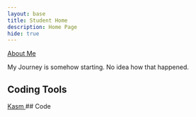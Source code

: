 ```yaml
---
layout: base
title: Student Home 
description: Home Page
hide: true
---
```


<head>
 <a href="index2.md"> 
   About Me
 </a>
</head>

<body>

My Journey is somehow starting. No idea how that happened.

## Coding Tools
<a href="https://kasm.nighthawkcodingsociety.com/">
Kasm
</a>
## Code

</body>